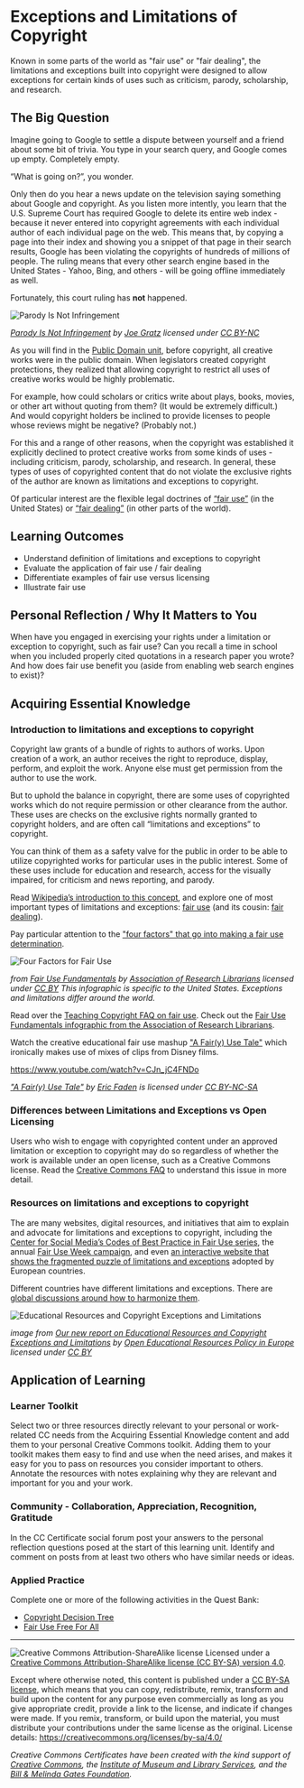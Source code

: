 # Exceptions and Limitations of Copyright

Known in some parts of the world as "fair use" or "fair dealing", the limitations and exceptions built into copyright were designed to allow exceptions for certain kinds of uses such as criticism, parody, scholarship, and research.

## The Big Question

Imagine going to Google to settle a dispute between yourself and a friend about some bit of trivia. You type in your search query, and Google comes up empty. Completely empty.

“What is going on?”, you wonder. 
 
Only then do you hear a news update on the television saying something about Google and copyright. As you listen more intently, you learn that the U.S. Supreme Court has required Google to delete its entire web index - because it never entered into copyright agreements with each individual author of each individual page on the web. This means that, by copying a page into their index and showing you a snippet of that page in their search results, Google has been violating the copyrights of hundreds of millions of people. The ruling means that every other search engine based in the United States - Yahoo, Bing, and others - will be going offline immediately as well.

Fortunately, this court ruling has **not** happened. 

![Parody Is Not Infringement](https://github.com/creativecommons/cc-cert-core/blob/master/images/copyright/parody-not-infringement.jpg "Parody Is Not Infringement")

*[Parody Is Not Infringement](https://flickr.com/photos/joegratz/25627356) by [Joe Gratz](https://flickr.com/photos/joegratz) licensed under [CC BY-NC](https://creativecommons.org/licenses/by-nc/2.0/)*

As you will find in the [Public Domain unit](public-domain.md), before copyright, all creative works were in the public domain. When legislators created copyright protections, they realized that allowing copyright to restrict all uses of creative works would be highly problematic. 

For example, how could scholars or critics write about plays, books, movies, or other art without quoting from them? (It would be extremely difficult.) And would copyright holders be inclined to provide licenses to people whose reviews might be negative? (Probably not.) 

For this and a range of other reasons, when the copyright was established it explicitly declined to protect creative works from some kinds of uses - including criticism, parody, scholarship, and research. In general, these types of uses of copyrighted content that do not violate the exclusive rights of the author are known as limitations and exceptions to copyright. 

Of particular interest are the flexible legal doctrines of [“fair use”](https://www.copyright.gov/fair-use/more-info.html) (in the United States) or [“fair dealing”](https://en.wikipedia.org/wiki/Fair_dealing) (in other parts of the world).

## Learning Outcomes

* Understand definition of limitations and exceptions to copyright
* Evaluate the application of fair use / fair dealing
* Differentiate examples of fair use versus licensing
* Illustrate fair use

## Personal Reflection / Why It Matters to You  
  
When have you engaged in exercising your rights under a limitation or exception to copyright, such as fair use? Can you recall a time in school when you included properly cited quotations in a research paper you wrote? And how does fair use benefit you (aside from enabling web search engines to exist)?  


## Acquiring Essential Knowledge 

### Introduction to limitations and exceptions to copyright

Copyright law grants of a bundle of rights to authors of works. Upon creation of a work, an author receives the right to reproduce, display, perform, and exploit the work. Anyone else must get permission from the author to use the work. 

But to uphold the balance in copyright, there are some uses of copyrighted works which do not require permission or other clearance from the author. These uses are checks on the exclusive rights normally granted to copyright holders, and are often call “limitations and exceptions” to copyright. 

You can think of them as a safety valve for the public in order to be able to utilize copyrighted works for particular uses in the public interest. Some of these uses include for education and research, access for the visually impaired, for criticism and news reporting, and parody. 

Read [Wikipedia’s introduction to this concept](https://wikipedia.org/wiki/Limitations_and_exceptions_to_copyright), and explore one of most important types of limitations and exceptions: [fair use](https://wikipedia.org/wiki/Fair_use) (and its cousin: [fair dealing](https://en.wikipedia.org/wiki/Fair_dealing)). 

Pay particular attention to the ["four factors" that go into making a fair use determination](http://fairuse.stanford.edu/overview/fair-use/four-factors/). 

![Four Factors for Fair Use](https://github.com/creativecommons/cc-cert-core/blob/master/images/copyright/fair-use-4-factors.jpg "Four Factors for Fair Use")

*from [Fair Use Fundamentals](http://www.arl.org/storage/documents/arl-fuw-infographic-r4.pdf) by [Association of Research Librarians](http://www.arl.org) licensed under [CC BY](https://creativecommons.org/licenses/by/4.0/) This infographic is specific to the United States. Exceptions and limitations differ around the world.*

Read over the [Teaching Copyright FAQ on fair use](https://www.teachingcopyright.org/handout/fair-use-faq.html). Check out the [Fair Use Fundamentals infographic from the Association of Research Librarians](http://www.arl.org/storage/documents/arl-fuw-infographic-r4.pdf). 

Watch the creative educational fair use mashup ["A Fair(y) Use Tale"](http://cyberlaw.stanford.edu/blog/2007/03/fairy-use-tale) which ironically makes use of mixes of clips from Disney films. 

https://www.youtube.com/watch?v=CJn_jC4FNDo

*["A Fair(y) Use Tale"](http://cyberlaw.stanford.edu/blog/2007/03/fairy-use-tale) by [Eric Faden](http://www.facstaff.bucknell.edu/efaden/) is licensed under [CC BY-NC-SA](http://creativecommons.org/licenses/by-nc-sa/3.0/)*

### Differences between Limitations and Exceptions vs Open Licensing

Users who wish to engage with copyrighted content under an approved limitation or exception to copyright may do so regardless of whether the work is available under an open license, such as a Creative Commons license. Read the [Creative Commons FAQ](https://creativecommons.org/faq/#do-creative-commons-licenses-affect-exceptions-and-limitations-to-copyright-such-as-fair-dealing-and-fair-use) to understand this issue in more detail. 

### Resources on limitations and exceptions to copyright

The are many websites, digital resources, and initiatives that aim to explain and advocate for limitations and exceptions to copyright, including the [Center for Social Media’s Codes of Best Practice in Fair Use series](http://pijip-impact.org/fairuse/publications/), the annual [Fair Use Week campaign](http://fairuseweek.org/), and even [an interactive website that shows the fragmented puzzle of limitations and exceptions](http://copyrightexceptions.eu/) adopted by European countries. 

Different countries have different limitations and exceptions. There are [global discussions around how to harmonize them](http://oerpolicy.eu/oer-and-copyright-mapping-exempted-uses-in-europe/).

![Educational Resources and Copyright Exceptions and Limitations](https://github.com/creativecommons/cc-cert-core/blob/master/images/copyright/depends-on-location.png
 "Educational Resources and Copyright Exceptions and Limitations")

*image from [Our new report on Educational Resources and Copyright Exceptions and Limitations](http://oerpolicy.eu/our-new-report-on-educational-resources-end-copyright-exceptions-and-limitations/) by [Open Educational Resources Policy in Europe](http://oerpolicy.eu/) licensed under [CC BY](https://creativecommons.org/licenses/by/3.0/)*

## Application of Learning

### Learner Toolkit
Select two or three resources directly relevant to your personal or work-related CC needs from the Acquiring Essential Knowledge content and add them to your personal Creative Commons toolkit. Adding them to your toolkit makes them easy to find and use when the need arises, and makes it easy for you to pass on resources you consider important to others. Annotate the resources with notes explaining why they are relevant and important for you and your work.

### Community - Collaboration, Appreciation, Recognition, Gratitude
In the CC Certificate social forum post your answers to the personal reflection questions posed at the start of this learning unit. Identify and comment on posts from at least two others who have similar needs or ideas.

### Applied Practice

Complete one or more of the following activities in the Quest Bank:

* [Copyright Decision Tree](https://quests.creativecommons.org/assignments/copyright-decision-tree)
* [Fair Use Free For All](https://quests.creativecommons.org/assignments/fair-use-free-for-all)
----

![Creative Commons Attribution-ShareAlike license](https://github.com/creativecommons/cc-cert-lib/blob/master/images/cc-by-sa-88x31.png "CC BY-SA")
Licensed under a [Creative Commons Attribution-ShareAlike license (CC BY-SA) version 4.0](https://creativecommons.org/licenses/by-sa/4.0/).

Except where otherwise noted, this content is published under a [CC BY-SA license](https://creativecommons.org/licenses/by-sa/4.0/), which means that you can copy, redistribute, remix, transform and build upon the content for any purpose even commercially as long as you give appropriate credit, provide a link to the license, and indicate if changes were made. If you remix, transform, or build upon the material, you must distribute your contributions under the same license as the original.
License details: https://creativecommons.org/licenses/by-sa/4.0/

*Creative Commons Certificates have been created with the kind support of [Creative Commons](http://creativecommons.org/), the [Institute of Museum and Library Services](https://www.imls.gov/), and the [Bill &amp; Melinda Gates Foundation](http://www.gatesfoundation.org/).*